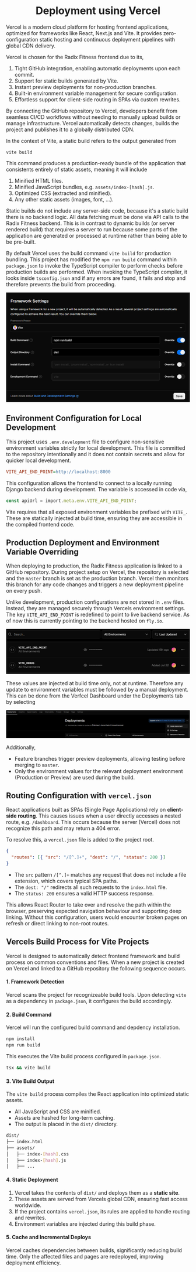 <div align="center">
    <h1> Deployment using Vercel </h1>
</div>

Vercel is a modern cloud platform for hosting frontend applications, optimized for frameworks like React, Next.js and Vite. It provides zero-configuration static hosting and continuous deployment pipelines with global CDN delivery.

Vercel is chosen for the Radix Fitness frontend due to its,

1. Tight GitHub integration, enabling automatic deployments upon each commit.
2. Support for static builds generated by Vite.
3. Instant preview deployments for non-production branches.
4. Built-in environment variable management for secure configuration.
5. Effortless support for client-side routing in SPAs via custom rewrites.

By connecting the GitHub repository to Vercel, developers benefit from seamless CI/CD workflows without needing to manually upload builds or manage infrastructure. Vercel automatically detects changes, builds the project and publishes it to a globally distributed CDN.

In the context of Vite, a static build refers to the output generated from

```nginx
vite build
```

This command produces a production-ready bundle of the application that consistents entirely of static assets, meaning it will include

1. Minified HTML files.
2. Minified JavaScript bundles, e.g. `assets/index-[hash].js`.
3. Optimized CSS (extracted and minified).
4. Any other static assets (images, font, ...).

Static builds do not include any server-side code, because it's a static build there is no backend logic. All data fetching must be done via API calls to the Radix Fitness backend. This is in contrast to dynamic builds (or server rendered build) that requires a server to run because some parts of the application are generated or processed at runtime rather than being able to be pre-built.

By default Vercel uses the build command `vite build` for production bundling. This project has modified the `npm run build` command within `package.json` to invoke the TypeScript compiler to perform checks before production builds are performed. When invoking the TypeScript compiler, it looks inside `tsconfig.json` and if any errors are found, it fails and stop and therefore prevents the build from proceeding.

<div align="center">
    <img src="./images/vercel_build_command.png">
</div>

## Environment Configuration for Local Development

This project uses `.env.development` file to configure non-sensitive environment variables strictly for local development. This file is committed to the repository intentionally and it does not contain secrets and allow for quicker local development.

```INI
VITE_API_END_POINT=http://localhost:8000
```

This configuration allows the frontend to connect to a locally running Django backend during development. The variable is accessed in code via,

```TypeScript
const apiUrl = import.meta.env.VITE_API_END_POINT;
```

Vite requires that all exposed environment variables be prefixed with `VITE_`. These are statically injected at build time, ensuring they are accessible in the compiled frontend code.

## Production Deployment and Environment Variable Overriding

When deploying to production, the Radix Fitness application is linked to a GitHub repository. During project setup on Vercel, the repository is selected and the `master` branch is set as the production branch. Vercel then monitors this branch for any code changes and triggers a new deployment pipeline on every push.

Unlike development, production configurations are not stored in `.env` files. Instead, they are managed securely through Vercels environment settings. The key `VITE_API_END_POINT` is redefined to point to live backend service. As of now this is currently pointing to the backend hosted on `fly.io`.

<div align="center">
    <img src="./images/vercel_environment_variables.png">
</div>

These values are injected at build time only, not at runtime. Therefore any update to environment variables must be followed by a manual deployment. This can be done from the Verfcel Dashboard under the Deployments tab by selecting

<div align="center">
    <img src="./images/vercel_deployment.png">
</div>

Additionally,

- Feature branches trigger preview deployments, allowing testing before merging to `master`.
- Only the environment values for the relevant deployment environment (Production or Preview) are used during the build.

## Routing Configuration with `vercel.json`

React applications built as SPAs (Single Page Applications) rely on **client-side routing**. This causes issues when a user directly accesses a nested route, e.g. `/dashboard`. This occurs because the server (Vercel) does not recognize this path and may return a 404 error.

To resolve this, a `vercel.json` file is added to the project root.

```json
{
  "routes": [{ "src": "/[^.]+", "dest": "/", "status": 200 }]
}
```

- The `src` pattern `/[^.]+` matches any request that does not include a file extension, which covers typical SPA paths.
- The `dest: "/"` redirects all such requests to the `index.html` file.
- The `status: 200` ensures a valid HTTP success response.

This allows React Router to take over and resolve the path within the browser, preserving expected navigation behaviour and supporting deep linking. Without this configuration, users would encounter broken pages on refresh or direct linking to non-root routes.

## Vercels Build Process for Vite Projects

Vercel is designed to automatically detect frontend framework and build process on common conventions and files. When a new project is created on Vercel and linked to a GitHub repository the following sequence occurs.

#### 1. Framework Detection

Vercel scans the project for recognizeable build tools. Upon detecting `vite` as a dependency in `package.json`, it configures the build accordingly.

#### 2. Build Command

Vercel will run the configured build command and depdency installation.

```bash
npm install
npm run build
```

This executes the Vite build process configured in `package.json`.

```bash
tsx && vite build
```

#### 3. Vite Build Output

The `vite build` process compiles the React application into optimized static assets.

- All JavaScript and CSS are minified.
- Assets are hashed for long-term caching.
- The output is placed in the `dist/` directory.

```bash
dist/
├── index.html
├── assets/
│   ├── index-[hash].css
│   ├── index-[hash].js
│   ├── ...
```

#### 4. Static Deployment

1. Vercel takes the contents of `dist/` and deploys them as a **static site**.
2. These assets are served from Vercels global CDN, ensuring fast access worldwide.
3. If the project contains `vercel.json`, its rules are applied to handle routing and rewrites.
4. Environment variables are injected during this build phase.

#### 5. Cache and Incremental Deploys

Vercel caches dependencies between builds, significantly reducing build time. Only the affected files and pages are redeployed, improving deployment efficiency.